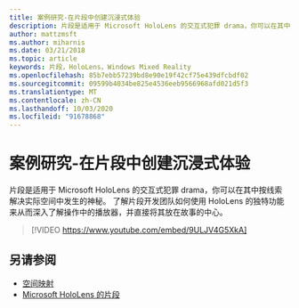 ```yaml
---
title: 案例研究-在片段中创建沉浸式体验
description: 片段是适用于 Microsoft HoloLens 的交互式犯罪 drama，你可以在其中按线索解决实际空间中发生的神秘。
author: mattzmsft
ms.author: miharnis
ms.date: 03/21/2018
ms.topic: article
keywords: 片段，HoloLens，Windows Mixed Reality
ms.openlocfilehash: 85b7ebb57239bd8e90e19f42cf75e439dfcbdf02
ms.sourcegitcommit: 09599b4034be825e4536eeb9566968afd021d5f3
ms.translationtype: MT
ms.contentlocale: zh-CN
ms.lasthandoff: 10/03/2020
ms.locfileid: "91678868"
---
```

# <a name="case-study---creating-an-immersive-experience-in-fragments"></a>案例研究-在片段中创建沉浸式体验

片段是适用于 Microsoft HoloLens 的交互式犯罪 drama，你可以在其中按线索解决实际空间中发生的神秘。 了解片段开发团队如何使用 HoloLens 的独特功能来从而深入了解操作中的播放器，并直接将其放在故事的中心。



>[!VIDEO https://www.youtube.com/embed/9ULJV4G5XkA]

## <a name="see-also"></a>另请参阅
* [空间映射](../design/spatial-mapping.md)
* [Microsoft HoloLens 的片段](https://www.microsoft.com/p/fragments/9nblggh5ggm8)
